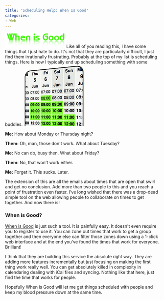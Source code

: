 ```yaml
---
title: 'Scheduling Help: When Is Good'
categories:
- Web
---
```


[![logo.gif](/assets/posts/2009/logo.gif)](http://whenisgood.net/)Like all of you reading this, I have some things that I just hate to do. It's not that they are particularly difficult, I just find them irrationally frustrating. Probably at the top of my list is scheduling things. Here is how I typically end up scheduling something with some buddies.
![When is Good Screen.png](/assets/posts/2009/when-is-good-screen.png)


**Me:** How about Monday or Thursday night?  

**Them:** Oh, man, those don't work. What about Tuesday?  

**Me:** No can do, busy then. What about Friday?  

**Them:** No, that won't work either.  

**Me:** Forget it. This sucks. Later.

The extension of this are all the emails about times that are open that swirl and get no conclusion. Add more than two people to this and you reach a point of frustration even faster. I've long wished that there was a drop-dead simple tool on the web allowing people to collaborate on times to get together. And now there is!

### When is Good?

[When is Good](http://whenisgood.net/) is just such a tool. It is painfully easy. It doesn't even require you to register to use it. You can zone out times that work to get a group together and then everyone else can filter those zones down using a 1-click web interface and at the end you've found the times that work for everyone. Brilliant!

I think that they are building this service the absolute right way. They are adding more features incrementally but just focusing on making the first thing work really well. You can get absolutely killed in complexity in calendaring dealing with iCal files and syncing. Nothing like that here, just find the time that works for people.

Hopefully When is Good will let me get things scheduled with people and keep my blood pressure down at the same time.
